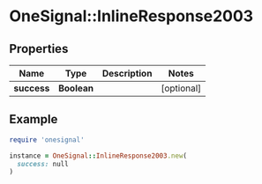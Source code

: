 # OneSignal::InlineResponse2003

## Properties

| Name | Type | Description | Notes |
| ---- | ---- | ----------- | ----- |
| **success** | **Boolean** |  | [optional] |

## Example

```ruby
require 'onesignal'

instance = OneSignal::InlineResponse2003.new(
  success: null
)
```

